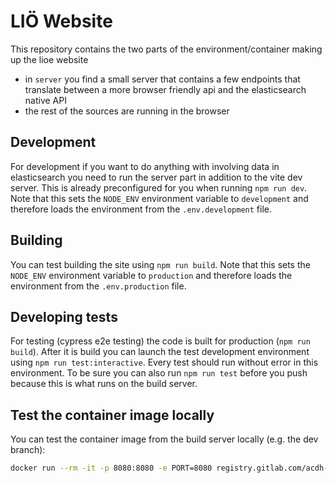 LIÖ Website
===========

This repository contains the two parts of the environment/container making up the lioe website

* in `server` you find a small server that contains a few endpoints that translate between a more browser friendly api
  and the elasticsearch native API
* the rest of the sources are running in the browser

Development
-----------

For development if you want to do anything with involving data in elasticsearch you need to run the server part in addition
to the vite dev server. This is already preconfigured for you when running `npm run dev`.
Note that this sets the `NODE_ENV` environment variable to `development` and therefore loads the environment from the `.env.development` file.

Building
--------

You can test building the site using `npm run build`.
Note that this sets the `NODE_ENV` environment variable to `production` and therefore loads the environment from the `.env.production` file.

Developing tests
----------------

For testing (cypress e2e testing) the code is built for production (`npm run build`). After it is build
you can launch the test development environment using `npm run test:interactive`. Every test should run without
error in this environment.
To be sure you can also run `npm run test` before you push because this is what runs on the build server.

Test the container image locally
--------------------------------

You can test the container image from the build server locally (e.g. the dev branch):

```bash
docker run --rm -it -p 8080:8080 -e PORT=8080 registry.gitlab.com/acdh-oeaw/dboe/lioe-website/dev start
```
